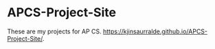 # APCS-Project-Site
These are my projects for AP CS.
https://kjinsaurralde.github.io/APCS-Project-Site/.

